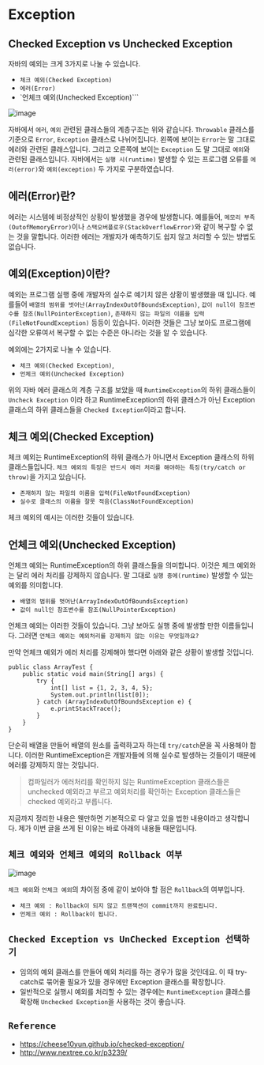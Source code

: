 # Exception

## Checked Exception vs Unchecked Exception

자바의 예외는 크게 3가지로 나눌 수 있습니다.

- `체크 예외(Checked Exception)`
- `에러(Error)`
- `언체크 예외(Unchecked Exception)```

![image](https://user-images.githubusercontent.com/45676906/105691109-2cda9400-5f40-11eb-9003-a14873c2eaf2.png) 

자바에서 `에러`, `예외` 관련된 클래스들의 계층구조는 위와 같습니다. `Throwable` 클래스를 기준으로 `Error`, `Exception` 클래스로 나뉘어집니다. 왼쪽에 보이는 `Error`는 말 그대로 에러와 관련된 클래스입니다. 그리고 오른쪽에 보이는 `Exception` 도 말 그대로 `예외`와 관련된 클래스입니다. 자바에서는 `실행 시(runtime)` 발생할 수 있는 프로그램 오류를 `에러(error)`와 `예외(exception)` 두 가지로 구분하였습니다.

## 에러(Error)란?

에러는 시스템에 비정상적인 상황이 발생했을 경우에 발생합니다. 예를들어, `메모리 부족(OutofMemoryError)`이나 `스택오버플로우(StackOverflowError)`와 같이 복구할 수 없는 것을 말합니다.
이러한 에러는 개발자가 예측하기도 쉽지 않고 처리할 수 있는 방법도 없습니다.

## 예외(Exception)이란?

예외는 프로그램 실행 중에 개발자의 실수로 예기치 않은 상황이 발생했을 때 입니다. 예를들어 `배열의 범위를 벗어난(ArrayIndexOutOfBoundsException)`, `값이 null이 참조변수를 참조(NullPointerException)`,
`존재하지 않는 파일의 이름을 입력(FileNotFoundException)` 등등이 있습니다. 이러한 것들은 그냥 보아도 프로그램에 심각한 오류여서 복구할 수 없는 수준은 아니라는 것을 알 수 있습니다.

예외에는 2가지로 나눌 수 있습니다.

- `체크 예외(Checked Exception)`,
- `언체크 예외(Unchecked Exception)`

위의 자바 에러 클래스의 계층 구조를 보았을 때 `RuntimeException`의 하위 클래스들이 `Uncheck Exception` 이라 하고 RuntimeException의 하위 클래스가 아닌 Exception 클래스의 하위 클래스들을 `Checked Exception`이라고 합니다.

## 체크 예외(Checked Exception)

체크 예외는 RuntimeException의 하위 클래스가 아니면서 Exception 클래스의 하위 클래스들입니다. `체크 예외의 특징은 반드시 에러 처리를 해야하는 특징(try/catch or throw)`을 가지고 있습니다.

- `존재하지 않는 파일의 이름을 입력(FileNotFoundException)`
- `실수로 클래스의 이름을 잘못 적음(ClassNotFoundException)` 

체크 예외의 예시는 이러한 것들이 있습니다.

## 언체크 예외(Unchecked Exception)

언체크 예외는 RuntimeException의 하위 클래스들을 의미합니다. 이것은 체크 예외와는 달리 에러 처리를 강제하지 않습니다.
말 그대로 `실행 중에(runtime)` 발생할 수 있는 예외를 의미합니다.

- `배열의 범위를 벗어난(ArrayIndexOutOfBoundsException)`
- `값이 null인 참조변수를 참조(NullPointerException)`

언체크 예외는 이러한 것들이 있습니다. 그냥 보아도 실행 중에 발생할 만한 이름들입니다. 그러면 `언체크 예외는 예외처리를 강제하지 않는 이유는 무엇일까요?` 

만약 언체크 예외가 에러 처리를 강제해야 했다면 아래와 같은 상황이 발생할 것입니다.

```
public class ArrayTest {
    public static void main(String[] args) {
        try {
            int[] list = {1, 2, 3, 4, 5};
            System.out.println(list[0]);
        } catch (ArrayIndexOutOfBoundsException e) {
            e.printStackTrace();
        }
    }
}
```

단순히 배열을 만들어 배열의 원소를 출력하고자 하는데 `try/catch`문을 꼭 사용해야 합니다. 이러한 RuntimeException은 개발자들에 의해 실수로 발생하는 것들이기 때문에 에러를 강제하지 않는 것입니다.

> 컴파일러가 에러처리를 확인하지 않는 RuntimeException 클래스들은 unchecked 예외라고 부르고
> 예외처리를 확인하는 Exception 클래스들은 checked 예외라고 부릅니다. 

지금까지 정리한 내용은 웬만하면 기본적으로 다 알고 있을 법한 내용이라고 생각합니다. 제가 이번 글을 쓰게 된 이유는 바로 아래의 내용들 때문입니다. 

## `체크 예외와 언체크 예외의 Rollback 여부`

![image](https://user-images.githubusercontent.com/45676906/105691015-0d436b80-5f40-11eb-994d-58c55b8d47b8.png)

`체크 예외`와 `언체크 예외`의 차이점 중에 같이 보아야 할 점은 `Rollback`의 여부입니다.

- `체크 예외 : Rollback이 되지 않고 트랜잭션이 commit까지 완료됩니다.`
- `언체크 예외 : Rollback이 됩니다.`

 

 

 

## `Checked Exception vs UnChecked Exception 선택하기`

- 임의의 예외 클래스를 만들어 예외 처리를 하는 경우가 많을 것인데요. 이 때 try-catch로 묶어줄 필요가 있을 경우에만 Exception 클래스를 확장합니다.
- 일반적으로 실행시 예외를 처리할 수 있는 경우에는 `RuntimeException` 클래스를 확장해 `Unchecked Exception`을 사용하는 것이 좋습니다.

 

## `Reference`

- https://cheese10yun.github.io/checked-exception/
- http://www.nextree.co.kr/p3239/